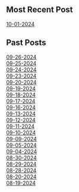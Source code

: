 ## Most Recent Post

[10-01-2024](./Blogs/10-01-2024.md)
## Past Posts

[09-26-2024](./Blogs/09-26-2024.md)\
[09-25-2024](./Blogs/09-25-2024.md)\
[09-24-2024](./Blogs/09-24-2024.md)\
[09-23-2024](./Blogs/09-23-2024.md)\
[09-20-2024](./Blogs/09-20-2024.md)\
[09-19-2024](./Blogs/09-19-2024.md)\
[09-18-2024](./Blogs/09-18-2024.md)\
[09-17-2024](./Blogs/09-17-2024.md)\
[09-16-2024](./Blogs/09-16-2024.md)\
[09-13-2024](./Blogs/09-13-2024.md)\
[09-12-2024](./Blogs/09-12-2024.md)\
[09-11-2024](./Blogs/09-11-2024.md)\
[09-10-2024](./Blogs/09-10-2024.md)\
[09-09-2024](./Blogs/09-09-2024.md)\
[09-05-2024](./Blogs/09-05-2024.md)\
[09-04-2024](./Blogs/09-04-2024.md)\
[08-30-2024](./Blogs/08-30-2024.md)\
[08-29-2024](./Blogs/08-29-2024.md)\
[08-28-2024](./Blogs/08-28-2024.md)\
[08-20-2024](./Blogs/08-20-2024.md)\
[08-19-2024](./Blogs/08-19-2024.md)
